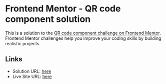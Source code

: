 # Frontend Mentor - QR code component solution

This is a solution to the [QR code component challenge on Frontend Mentor](https://www.frontendmentor.io/challenges/qr-code-component-iux_sIO_H). Frontend Mentor challenges help you improve your coding skills by building realistic projects.

## Links

- Solution URL: [here](https://your-solution-url.com)
- Live Site URL: [here](https://sleepdeprived0025.github.io/QR-Code-Component/)
